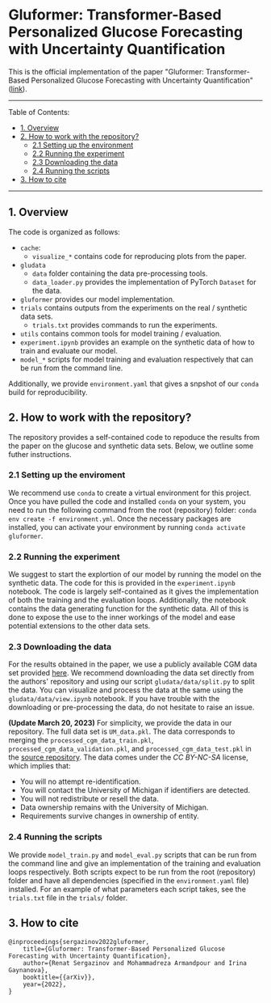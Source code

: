# Gluformer: Transformer-Based Personalized Glucose Forecasting with Uncertainty Quantification
This is the official implementation of the paper "Gluformer: Transformer-Based Personalized Glucose Forecasting with Uncertainty Quantification" ([link](https://arxiv.org/abs/2209.04526)).

---

Table of Contents:
- [1. Overview](#1-overview)
- [2. How to work with the repository?](#2-how-to-work-with-the-repository)
  - [2.1 Setting up the environment](#21-setting-up-the-environment)
  - [2.2 Running the experiment](#22-running-the-experiment)
  - [2.3 Downloading the data](#23-loading-the-data)
  - [2.4 Running the scripts](#24-running-the-scripts)
- [3. How to cite](#3-how-to-cite)

---

## 1. Overview
The code is organized as follows:
- `cache`:
  - `visualize_*` contains code for reproducing plots from the paper.
- `gludata` 
  - `data` folder containing the data pre-processing tools.
  - `data_loader.py` provides the implementation of PyTorch `Dataset` for the data.
- `gluformer` provides our model implementation.
- `trials` contains outputs from the experiments on the real / synthetic data sets.
  - `trials.txt` provides commands to run the experiments.
- `utils` contains common tools for model training / evaluation.
- `experiment.ipynb` provides an example on the synthetic data of how to train and evaluate our model.
- `model_*` scripts for model training and evaluation respectively that can be run from the command line. 

Additionally, we provide `environment.yaml` that gives a snpshot of our `conda` build for reproducibility. 

## 2. How to work with the repository?
The repository provides a self-contained code to repoduce the results from the paper on the glucose and synthetic data sets. Below, we outline some futher instructions.

### 2.1 Setting up the enviroment
We recommend use `conda` to create a virtual environment for this project. Once you have pulled the code and installed `conda` on your system, you need to run the following command from the root (repository) folder: `conda env create -f environment.yml`. Once the necessary packages are installed, you can activate your environment by running `conda activate gluformer`.

### 2.2 Running the experiment
We suggest to start the explortion of our model by running the model on the synthetic data. The code for this is provided in the `experiment.ipynb` notebook. The code is largely self-contained as it gives the implementation of both the training and the evaluation loops. Additionally, the notebook contains the data generating function for the synthetic data. All of this is done to expose the use to the inner workings of the model and ease potential extensions to the other data sets. 

### 2.3 Downloading the data
For the results obtained in the paper, we use a publicly available CGM data set provided [here](https://github.com/igfox/multi-output-glucose-forecasting). We recommend downloading the data set directly from the authors' repository and using our script `gludata/data/split.py` to split the data. You can visualize and process the data at the same using the `gludata/data/view.ipynb` notebook. If you have trouble with the downloading or pre-processing the data, do not hesitate to raise an issue.

**(Update March 20, 2023)** For simplicity, we provide the data in our repository. The full data set is `UM_data.pkl`. The data corresponds to merging the `processed_cgm_data_train.pkl`, `processed_cgm_data_validation.pkl`, and `processed_cgm_data_test.pkl` in the [source repository](https://github.com/igfox/multi-output-glucose-forecasting). The data comes under the *CC BY-NC-SA* license, which implies that: 
- You will no attempt re-identification.
- You will contact the University of Michigan if identifiers are detected.
- You will not redistribute or resell the data.
- Data ownership remains with the University of Michigan.
- Requirements survive changes in ownership of entity.


### 2.4 Running the scripts
We provide `model_train.py` and `model_eval.py` scripts that can be run from the command line and give an implementation of the training and evaluation loops respectively. Both scripts expect to be run from the root (repository) folder and have all dependencies (specified in the `environment.yaml` file) installed. For an example of what parameters each script takes, see the `trials.txt` file in the `trials/` folder.

## 3. How to cite
```
@inproceedings{sergazinov2022gluformer,
    title={Gluformer: Transformer-Based Personalized Glucose Forecasting with Uncertainty Quantification},
    author={Renat Sergazinov and Mohammadreza Armandpour and Irina Gaynanova},
    booktitle={{arXiv}},
    year={2022},
}
```
